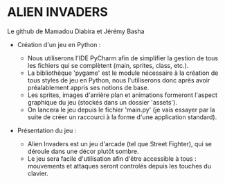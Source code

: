 # ALIEN INVADERS
Le github de Mamadou Diabira et Jérémy Basha

* Création d'un jeu en Python :
	- Nous utiliserons l'IDE PyCharm afin de simplifier la gestion de tous les fichiers qui se complètent (main, sprites, class, etc.).
	- La bibliothèque 'pygame' est le module nécessaire à la création de tous styles de jeu en Python, nous l'utiliserons donc après avoir préalablement appris ses notions de base.
	- Les sprites, images d'arrière plan et animations formeront l'aspect graphique du jeu (stockés dans un dossier 'assets').
	- On lancera le jeu depuis le fichier 'main.py' (je vais essayer par la suite de créer un raccourci à la forme d'une application standard).
	
* Présentation du jeu :
	- Alien Invaders est un jeu d'arcade (tel que Street Fighter), qui se déroule dans une décor plutôt sombre.
	- Le jeu sera facile d'utilisation afin d'être accessible à tous : mouvements et attaques seront controlés depuis les touches du clavier.
